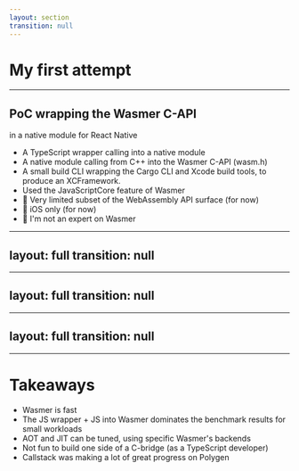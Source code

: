 ```yaml
---
layout: section
transition: null
---
```


# My first attempt

<!--
Kræn for 3 minutes.
Now I will share the results of my first attempt at bringing WebAssembly to React Native.
-->

---

## PoC wrapping the Wasmer C-API

in a native module for React Native

<v-clicks>

- A TypeScript wrapper calling into a native module
- A native module calling from C++ into the Wasmer C-API (wasm.h)
- A small build CLI wrapping the Cargo CLI and Xcode build tools, to produce an XCFramework.
- Used the JavaScriptCore feature of Wasmer
- 👀 Very limited subset of the WebAssembly API surface (for now)
- 👀 iOS only (for now)
- 👀 I'm not an expert on Wasmer

</v-clicks>

<!--
I built a proof-of-concept of wrapping Wasmer in a native module for React Native.
[click] I built a simple TypeScript wrapper calling into a native module.
[click] the native module, call from C++ into the Wasmer C-API (wasm.h) - manually consuming a C-API is painful, especially as a TypeScript developer.
[click] a CLI builds Wasmer for iOS into an XCFramework.
[click] Used the JavaScriptCore feature of Wasmer, to avoid relying on JIT (talking with Syrus during the conference, this might not work in production apps)
[click] Note: Very limited subset of the WebAssembly API surface.
[click] Note: Worked on iOS only.
[click] Note: I don't claim to be an export on neither Wasmer, so you shouldn't take my benchmarks too literally - I might very well have missed opportunities for optimizations.
-->

---
layout: full
transition: null
---

<BenchmarkResults xMaximum="5" filterSeries="['Wasmer using JSC']" />

<!--
Never the less, these were my initial results:

Initially I saw about 360.000 ops/s,

I later managed to get 1.8 million ops/s, after tuning optimizations computing low fibonacci numbers
I was pretty happy about that.
-->

---
layout: full
transition: null
---

<BenchmarkResults xMaximum="5" filterSeries="['Wasmer using JSC', 'Safari']" />

<!--
Until I compared to Safari and saw that it did 23 million ops/s.

This was where I resurfaced and looked around for alternatives and learned that Callstack was also building something, leveraging AOT compilation.
-->

---
layout: full
transition: null
---

<BenchmarkResults filterSeries="['Wasmer using JSC', 'Safari']" />

<!--
If I would have spent a bit more time on benchmarks however,

I would have learned that most of my performance issues were from the code calling into Wasmer.
-->

---

# Takeaways

<v-clicks>

- Wasmer is fast
- The JS wrapper + JS into Wasmer dominates the benchmark results for small workloads
- AOT and JIT can be tuned, using specific Wasmer's backends
- Not fun to build one side of a C-bridge (as a TypeScript developer)
- Callstack was making a lot of great progress on Polygen

</v-clicks>

<!--
[click] Wasmer is fast
[click] JIT can be avoided, using specific Wasmer's backends
[click] It's not fun for a TypeScript developer to maintain one side of a C-bridge.
-->
